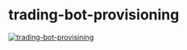# trading-bot-provisioning

[![trading-bot-provisining](https://github.com/prabhuwk/trading-bot-provisioning/actions/workflows/main.yaml/badge.svg)](https://github.com/prabhuwk/trading-bot-provisioning/actions/workflows/main.yaml)